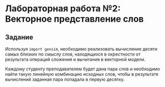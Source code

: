 # Лабораторная работа №2: Векторное представление слов

## Задание

Используя `import gensim`, необходимо реализовать вычисление десяти самых близких по смыслу слов, находящихся в окрестности от результата операций сложения и вычитания в векторной модели. 

Каждому студенту преподавателем будет дана пара слов и необходимо найти такую линейную комбинацию исходных слов, чтобы в результате вычислений заданная пара попадала в первую десятку.
